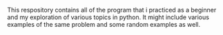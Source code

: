This respository contains all of the program that i practiced as a beginner and my exploration of various topics in python.
It might include various examples of the same problem and some random examples as well.
